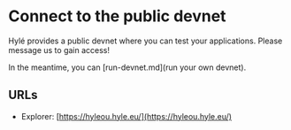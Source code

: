 # Connect to the public devnet

Hylé provides a public devnet where you can test your applications. Please message us to gain access!

In the meantime, you can [run-devnet.md](run your own devnet).

## URLs

- Explorer: [https://hyleou.hyle.eu/](https://hyleou.hyle.eu/)